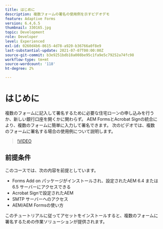 ```yaml
---
title: はじめに
description: 複数フォームの署名の使用例を示すビデオデモ
feature: Adaptive Forms
version: 6.4,6.5
thumbnail: 330165.jpg
topic: Development
role: Developer
level: Experienced
exl-id: 0260d4b6-8615-4d78-a920-b36766a0f8e9
last-substantial-update: 2021-07-07T00:00:00Z
source-git-commit: b3e9251bdb18a008be95c1fa9e5c79252a74fc98
workflow-type: tm+mt
source-wordcount: '118'
ht-degree: 2%

---
```


# はじめに

複数のフォームに記入して署名するために必要な住宅ローンの申し込みを行うか、新しい銀行口座を開くかに関わらず。 AEM FormsとAcrobat Signの統合により、複数のフォームに簡単に入力して署名できます。
次のビデオでは、複数のフォームに署名する場合の使用例について説明します。

>[!VIDEO](https://video.tv.adobe.com/v/330165?quality=12&learn=on)

## 前提条件

このコースでは、次の内容を前提としています。

* Forms Add on パッケージがインストールされ、設定されたAEM 6.4 または 6.5 サーバーにアクセスできる
* Acrobat Signで設定されたAEM
* SMTP サーバーへのアクセス
* AEM/AEM Formsの使い方

このチュートリアルに従ってアセットをインストールすると、複数のフォームに署名するための作業ソリューションが提供されます。
